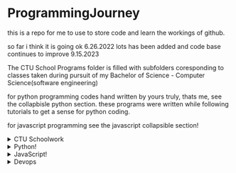 # ProgrammingJourney

this is a repo for me to use to store code and learn the workings of github.

so far i think it is going ok  6.26.2022
lots has been added and code base continues to improve 9.15.2023

The CTU School Programs folder is filled with subfolders coresponding to classes taken during pursuit of my Bachelor of Science - Computer Science(software engineering)

for python programming codes hand written by yours truly, thats me, see the collapbisle python section.  these programs were written while following tutorials to get a sense for python coding.

for javascript programming see the javascript collapsible section!

<details>

   <summary> CTU Schoolwork </summary>

## CTU Schoolwork courses

    1. Big Data Anylytics
        * Unit 2 - Tweet empty spcae remover
        * Unit 3 - Dictionary creation with keys
        * Unit 4 - AI teaching and testing using diabetes data
        * Unit 5 - KnearestNeighbors using zipcode demographics

    2. C++
        * 

    3. Computer Algorithms
        * 2.1 - Quicksort using pivots
        * 2.2 - Binary Sort
        * 3.1 - Inorder and Preorder node traversal
        * 3.2 - Graphed shortest path transversal
        * 4.2 - Javascript linked list search
        * 5.1 - Optimal Tree Search
        * 5.2 - Traveling salesman problem solution

    4. Computer Architecture
        * Word Doc with final project

    5. Fundamentals of Software Design
        * Use Case diagrams for various programs

    6. Intro to Data Structures
        * Boarding Queue
        * BookID system
        * BubbleSort
        * Customer list with address
        * Employee salary calculations
        * Node_ordering
        * Node with linked lists
        * Node Tree
        * Root Node Sort

    7. Intro to Website Design
        * Entire final project for custom created resume website

    8. Machine Learning
        * Jupiter Notebooks using testtrainsplits for data sets

    9. Object Oriented Methods
        * use case diagrams


</details>


<details>

   <summary>Python!</summary>

## Python programs so far:

    1.Games: All in games folder, then branch into own folders for game files.
        * madlibs - enter the prompts and read out a small madlib!
        * guessing game(computer) - guess a random number generated by the computer!
        * guessing game(user) - give the computer hints to try to guess your number!
        * rock, paper, scissors - play against the computer in RPS!
        * hangman - play a game of hangman using the provided word list!
        * tictactoe - play tictactoe with logic! includes a unbeatable computer palyer using minmax eo ensure it doenst lose.
        * Minesweeper - command line version with selectable board size and number of bombs!
        * Pong - use turtles to paly pong. w/s for left, Up/Down for right.
        * Snake - play a block snake game with arrow keys.

    2. AI learning
        * BinarySearch - basics showing binary search
        * RidgeRegression - basic ridge regression to use on dataframes

    3. Everyday use projects
        * Youtube video downloader
        * Finance Automation

    4. Weekend projects
        * july 18 - 

</details>

<details>

  <summary>JavaScript!</summary>
  
  ## Javascript programs so far

    1. Games
        * Rock Paper Scissors! - play against teh computer random generated results.
        * Memory Game! - flip tiles to view pictures underneath. match them to clear the board.
        * Connect 4 - standard connect 4 game
</details>


<details>

   <summary>Devops</summary>

  ## DevOps Development

    1. ToolKit


</details>

